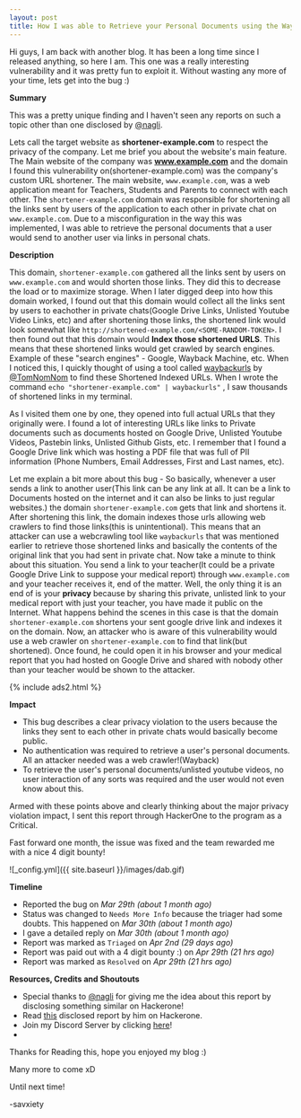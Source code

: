 ```yaml
---
layout: post
title: How I was able to Retrieve your Personal Documents using the Wayback Machine!
---
```



Hi guys, I am back with another blog. It has been a long time since I released anything, so here I am. This one was a really interesting vulnerability and it was pretty fun to exploit it. Without wasting any more of your time, lets get into the bug :)

**Summary**

This was a pretty unique finding and I haven't seen any reports on such a topic other than one disclosed by [@nagli](https://twitter.com/naglinagli). 


Lets call the target website as **shortener-example.com** to respect the privacy of the company. Let me brief you about the website's main feature. The Main website of the company was **www.example.com** and the domain I found this vulnerability on(shortener-example.com) was the company's custom URL shortener. The main website, `www.example.com`, was a web application meant for Teachers, Students and Parents to connect with each other.
The `shortener-example.com` domain was responsible for shortening all the links sent by users of the application to each other in private chat on `www.example.com`. Due to a misconfiguration in the way this was implemented, I was able to retrieve the personal documents that a user would send to another user via links in personal chats.


**Description**

This domain, `shortener-example.com` gathered all the links sent by users on `www.example.com` and would shorten those links. They did this to decrease the load or to maximize storage.
When I later digged deep into how this domain worked, I found out that this domain would collect all the links sent by users to eachother in private chats(Google Drive Links, Unlisted Youtube Video Links, etc) and after shortening those links, the shortened link would look somewhat like `http://shortened-example.com/<SOME-RANDOM-TOKEN>`.
I then found out that this domain would **Index those shortened URLS**. This means that these shortened links would get crawled by search engines. Example of these "search engines" - Google, Wayback Machine, etc.
When I noticed this, I quickly thought of using a tool called [waybackurls](https://github.com/tomnomnom/waybackurls) by [@TomNomNom](https://twitter.com/TomNomNom) to find these Shortened Indexed URLs.
When I wrote the command `echo "shortener-example.com" | waybackurls"` , I saw thousands of shortened links in my terminal.

As I visited them one by one, they opened into full actual URLs that they originally were. I found a lot of interesting URLs like links to Private documents such as documents hosted on Google Drive, Unlisted Youtube Videos, Pastebin links, Unlisted Github Gists, etc. 
I remember that I found a Google Drive link which was hosting a PDF file that was full of PII information (Phone Numbers, Email Addresses, First and Last names, etc). 

Let me explain a bit more about this bug - So basically, whenever a user sends a link to another user(This link can be any link at all. It can be a link to Documents hosted on the internet and it can also be links to just regular websites.) the domain `shortener-example.com` gets that link and shortens it. After shortening this link, the domain indexes those urls allowing web crawlers to find those links(this is unintentional). This means that an attacker can use a webcrawling tool like `waybackurls` that was mentioned earlier to retrieve those shortened links and basically the contents of the original link that you had sent in private chat. Now take a minute to think about this situation. You send a link to your teacher(It could be a private Google Drive Link to suppose your medical report) through `www.example.com` and your teacher receives it, end of the matter. Well, the only thing it is an end of is your **privacy** because by sharing this private, unlisted link to your medical report with just your teacher, you have made it public on the Internet. What happens behind the scenes in this case is that the domain `shortener-example.com` shortens your sent google drive link and indexes it on the domain. Now, an attacker who is aware of this vulnerability would use a web crawler on `shortener-example.com` to find that link(but shortened). Once found, he could open it in his browser and your medical report that you had hosted on Google Drive and shared with nobody other than your teacher would be shown to the attacker. 


{% include ads2.html %}

**Impact**

- This bug describes a clear privacy violation to the users because the links they sent to each other in private chats would basically become public.
- No authentication was required to retrieve a user's personal documents. All an attacker needed was a web crawler!(Wayback)
- To retrieve the user's personal documents/unlisted youtube videos, no user interaction of any sorts was required and the user would not even know about this.

Armed with these points above and clearly thinking about the major privacy violation impact, I sent this report through HackerOne to the program as a Critical.

Fast forward one month, the issue was fixed and the team rewarded me with a nice 4 digit bounty!


![_config.yml]({{ site.baseurl }}/images/dab.gif)

**Timeline**

- Reported the bug on *Mar 29th (about 1 month ago)*
- Status was changed to `Needs More Info` because the triager had some doubts. This happened on *Mar 30th (about 1 month ago)*
- I gave a detailed reply on *Mar 30th (about 1 month ago)*
- Report was marked as `Triaged` on *Apr 2nd (29 days ago)*
- Report was paid out with a 4 digit bounty :) on *Apr 29th (21 hrs ago)*
- Report was marked as `Resolved` on *Apr 29th (21 hrs ago)*

**Resources, Credits and Shoutouts**

- Special thanks to [@nagli](https://twitter.com/naglinagli) for giving me the idea about this report by disclosing something similar on Hackerone!
- Read [this](https://hackerone.com/reports/1034257) disclosed report by him on Hackerone.
- Join my Discord Server by clicking [here](https://discord.com/invite/VPtSS8gfZ4)!
- 
Thanks for Reading this, hope you enjoyed my blog :)

Many more to come xD

Until next time!


-savxiety
